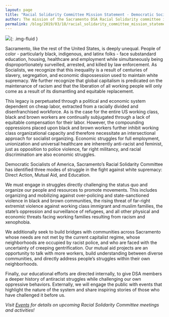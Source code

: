 ```yaml
---
layout: page
title: "Racial Solidarity Committee Mission Statement - Democratic Socialists of America, Sacramento"
author: The mission of the Sacramento DSA Racial Solidarity committee is to fight systemic racism and build solidarity with and support for oppressed and marginalized people in the Sacramento Region through education, direct action, and mutual aid. We are committed to bringing an anti-racist lens to all work that Sacramento DSA engages with, and to provide tools for educating ourselves and our community on anti-racist work and theory.
permalink: /blog/2019/03/18/racial_solidarity_committee_mission_statement/
---
```




![](/assets/images/sacramentodsa/pages/495/attachments/original/1552620218/Image_from_iOS.png){: .img-fluid }



Sacramento, like the rest of the United States, is deeply unequal. People of color - particularly black, indigenous, and latinx folks - face substandard education, housing, healthcare and employment while simultaneously being disproportionately surveilled, arrested, and killed by law enforcement. As Socialists, we recognize that this inequality is a result of centuries of slavery, segregation, and economic dispossession used to maintain white supremacy. We further recognize that global capitalism is predicated on the maintenance of racism and that the liberation of all working people will only come as a result of its dismantling and equitable replacement.

This legacy is perpetuated through a political and economic system dependent on cheap labor, extracted from a racially divided and disenfranchised workforce. As is the case for the entire US working class, black and brown workers are continually subjugated through a lack of equitable compensation for their labor. However, the compounding oppressions placed upon black and brown workers further inhibit working class organizational capacity and therefore necessitate an intersectional approach for socialist organizing. Economic struggles for full employment, unionization and universal healthcare are inherently anti-racist and feminist, just as opposition to police violence, far right militancy, and racial discrimination are also economic struggles.

Democratic Socialists of America, Sacramento’s Racial Solidarity Committee has identified three modes of struggle in the fight against white supremacy: Direct Action, Mutual Aid, and Education.

We must engage in struggles directly challenging the status quo and organize our people and resources to promote movements. This includes organizing and mobilizing against over-policing and state-sanctioned violence in black and brown communities, the rising threat of far-right extremist violence against working class immigrant and muslim families, the state’s oppression and surveillance of refugees, and all other physical and economic threats facing working families resulting from racism and xenophobia.

We additionally seek to build bridges with communities across Sacramento whose needs are not met by the current capitalist regime, whose neighborhoods are occupied by racist police, and who are faced with the uncertainty of creeping gentrification. Our mutual aid projects are an opportunity to talk with more workers, build understanding between diverse communities, and directly address people’s struggles within their own neighborhoods.

Finally, our educational efforts are directed internally, to give DSA members a deeper history of antiracist struggles while challenging our own oppressive behaviors. Externally, we will engage the public with events that highlight the nature of the system and share inspiring stories of those who have challenged it before us.



*Visit [Events](/events) for details on upcoming Racial Solidarity Committee meetings and activities!*


